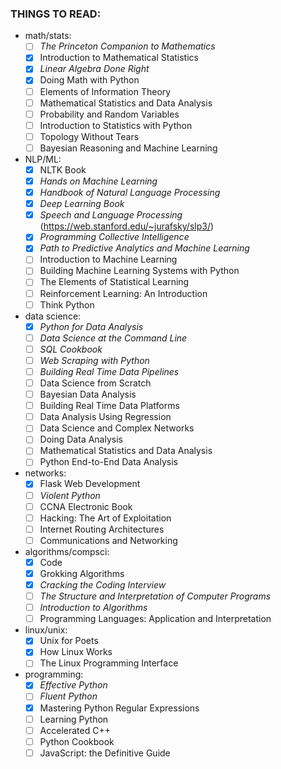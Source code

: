 ### THINGS TO READ:
- math/stats:
    - [ ] *The Princeton Companion to Mathematics*
    - [X] Introduction to Mathematical Statistics
    - [X] *Linear Algebra Done Right*
    - [X] Doing Math with Python
    - [ ] Elements of Information Theory
    - [ ] Mathematical Statistics and Data Analysis
    - [ ] Probability and Random Variables
    - [ ] Introduction to Statistics with Python
    - [ ] Topology Without Tears
    - [ ] Bayesian Reasoning and Machine Learning
- NLP/ML:
    - [X] NLTK Book
    - [X] *Hands on Machine Learning*
    - [X] *Handbook of Natural Language Processing*
    - [X] *Deep Learning Book*
    - [X] *Speech and Language Processing* (https://web.stanford.edu/~jurafsky/slp3/)
    - [X] *Programming Collective Intelligence*
    - [X] *Path to Predictive Analytics and Machine Learning*
    - [ ] Introduction to Machine Learning
    - [ ] Building Machine Learning Systems with Python
    - [ ] The Elements of Statistical Learning
    - [ ] Reinforcement Learning: An Introduction
    - [ ] Think Python
- data science:
    - [X] *Python for Data Analysis*
    - [ ] *Data Science at the Command Line*
    - [ ] *SQL Cookbook*
    - [ ] *Web Scraping with Python*
    - [ ] *Building Real Time Data Pipelines*
    - [ ] Data Science from Scratch
    - [ ] Bayesian Data Analysis
    - [ ] Building Real Time Data Platforms
    - [ ] Data Analysis Using Regression
    - [ ] Data Science and Complex Networks
    - [ ] Doing Data Analysis
    - [ ] Mathematical Statistics and Data Analysis
    - [ ] Python End-to-End Data Analysis
- networks:
    - [X] Flask Web Development
    - [ ] *Violent Python*
    - [ ] CCNA Electronic Book
    - [ ] Hacking: The Art of Exploitation
    - [ ] Internet Routing Architectures
    - [ ] Communications and Networking
- algorithms/compsci:
    - [X] Code
    - [X] Grokking Algorithms
    - [X] *Cracking the Coding Interview*
    - [ ] *The Structure and Interpretation of Computer Programs*
    - [ ] *Introduction to Algorithms*
    - [ ] Programming Languages: Application and Interpretation
- linux/unix:
    - [X] Unix for Poets
    - [X] How Linux Works
    - [ ] The Linux Programming Interface
- programming:
    - [X] *Effective Python*
    - [ ] *Fluent Python*
    - [X] Mastering Python Regular Expressions
    - [ ] Learning Python
    - [ ] Accelerated C++
    - [ ] Python Cookbook
    - [ ] JavaScript: the Definitive Guide 
